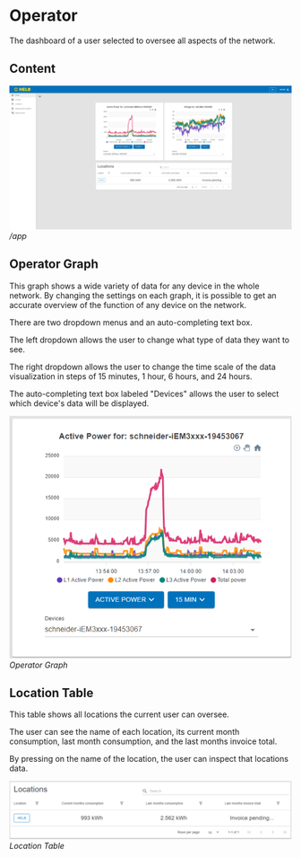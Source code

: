 # Operator

The dashboard of a user selected to oversee all aspects of the network.

## Content

![LocationHomePage](../../assets/ENOperatorHomePage.png) _/app_

## Operator Graph

This graph shows a wide variety of data for any device in the whole network. By
changing the settings on each graph, it is possible to get an accurate overview
of the function of any device on the network.

There are two dropdown menus and an auto-completing text box.

The left dropdown allows the user to change what type of data they want to see.

The right dropdown allows the user to change the time scale of the data
visualization in steps of 15 minutes, 1 hour, 6 hours, and 24 hours.

The auto-completing text box labeled "Devices" allows the user to select which
device's data will be displayed.

![ENOperatorGraph](../../assets/ENOperatorGraph.png) _Operator Graph_

## Location Table

This table shows all locations the current user can oversee.

The user can see the name of each location, its current month consumption, last
month consumption, and the last months invoice total.

By pressing on the name of the location, the user can inspect that locations
data.

![ENLocationsTable](../../assets/ENLocationsTable.png) _Location Table_
